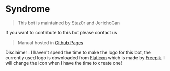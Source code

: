 # Syndrome

> This bot is maintained by Staz0r and JerichoGan

If you want to contribute to this bot please contact us

> Manual hosted in [Github Pages](https://staz0r.github.io/Syndrome/)

Disclaimer : I haven't spend the time to make the logo for this bot, the currently used logo is downloaded from [Flaticon](https://www.flaticon.com/) which is made by [Freepik](https://www.freepik.com/). I will change the icon when I have the time to create one! 